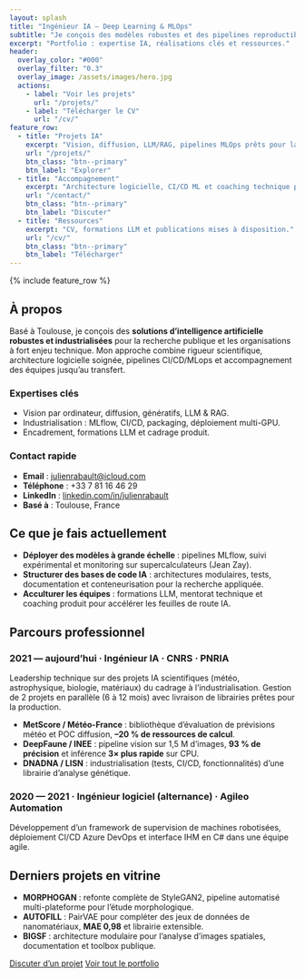 ```yaml
---
layout: splash
title: "Ingénieur IA — Deep Learning & MLOps"
subtitle: "Je conçois des modèles robustes et des pipelines reproductibles pour la vision et les LLM à grande échelle."
excerpt: "Portfolio : expertise IA, réalisations clés et ressources."
header:
  overlay_color: "#000"
  overlay_filter: "0.3"
  overlay_image: /assets/images/hero.jpg
  actions:
    - label: "Voir les projets"
      url: "/projets/"
    - label: "Télécharger le CV"
      url: "/cv/"
feature_row:
  - title: "Projets IA"
    excerpt: "Vision, diffusion, LLM/RAG, pipelines MLOps prêts pour la production."
    url: "/projets/"
    btn_class: "btn--primary"
    btn_label: "Explorer"
  - title: "Accompagnement"
    excerpt: "Architecture logicielle, CI/CD ML et coaching technique pour vos équipes."
    url: "/contact/"
    btn_class: "btn--primary"
    btn_label: "Discuter"
  - title: "Ressources"
    excerpt: "CV, formations LLM et publications mises à disposition."
    url: "/cv/"
    btn_class: "btn--primary"
    btn_label: "Télécharger"
---
```


{% include feature_row %}

## À propos

Basé à Toulouse, je conçois des **solutions d’intelligence artificielle robustes et industrialisées** pour la recherche publique et les organisations à fort enjeu technique. Mon approche combine rigueur scientifique, architecture logicielle soignée, pipelines CI/CD/MLops et accompagnement des équipes jusqu’au transfert.

<div class="grid__wrapper">
  <div class="grid__item">
    <h3>Expertises clés</h3>
    <ul>
      <li>Vision par ordinateur, diffusion, génératifs, LLM & RAG.</li>
      <li>Industrialisation : MLflow, CI/CD, packaging, déploiement multi-GPU.</li>
      <li>Encadrement, formations LLM et cadrage produit.</li>
    </ul>
  </div>
  <div class="grid__item">
    <h3>Contact rapide</h3>
    <ul>
      <li><strong>Email</strong> : <a href="mailto:julienrabault@icloud.com">julienrabault@icloud.com</a></li>
      <li><strong>Téléphone</strong> : +33&nbsp;7&nbsp;81&nbsp;16&nbsp;46&nbsp;29</li>
      <li><strong>LinkedIn</strong> : <a href="https://www.linkedin.com/in/julienrabault/">linkedin.com/in/julienrabault</a></li>
      <li><strong>Basé à</strong> : Toulouse, France</li>
    </ul>
  </div>
</div>

## Ce que je fais actuellement

- **Déployer des modèles à grande échelle** : pipelines MLflow, suivi expérimental et monitoring sur supercalculateurs (Jean Zay).
- **Structurer des bases de code IA** : architectures modulaires, tests, documentation et conteneurisation pour la recherche appliquée.
- **Acculturer les équipes** : formations LLM, mentorat technique et coaching produit pour accélérer les feuilles de route IA.

## Parcours professionnel

### 2021 — aujourd’hui · Ingénieur IA · CNRS · PNRIA
Leadership technique sur des projets IA scientifiques (météo, astrophysique, biologie, matériaux) du cadrage à l’industrialisation. Gestion de 2 projets en parallèle (6 à 12 mois) avec livraison de librairies prêtes pour la production.

- **MetScore / Météo-France** : bibliothèque d’évaluation de prévisions météo et POC diffusion, **–20&nbsp;% de ressources de calcul**.
- **DeepFaune / INEE** : pipeline vision sur 1,5&nbsp;M d’images, **93&nbsp;% de précision** et inférence **3× plus rapide** sur CPU.
- **DNADNA / LISN** : industrialisation (tests, CI/CD, fonctionnalités) d’une librairie d’analyse génétique.

### 2020 — 2021 · Ingénieur logiciel (alternance) · Agileo Automation
Développement d’un framework de supervision de machines robotisées, déploiement CI/CD Azure DevOps et interface IHM en C# dans une équipe agile.

## Derniers projets en vitrine

- **MORPHOGAN** : refonte complète de StyleGAN2, pipeline automatisé multi-plateforme pour l’étude morphologique.
- **AUTOFILL** : PairVAE pour compléter des jeux de données de nanomatériaux, **MAE 0,98** et librairie extensible.
- **BIGSF** : architecture modulaire pour l’analyse d’images spatiales, documentation et toolbox publique.

<p class="text-center">
  <a class="btn btn--primary" href="/contact/">Discuter d’un projet</a>
  <a class="btn" href="/projets/">Voir tout le portfolio</a>
</p>
